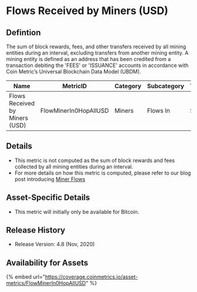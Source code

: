 # Flows Received by Miners (USD)

## Defintion

The sum of block rewards, fees, and other transfers received by all mining entities during an interval, excluding transfers from another mining entity. A mining entity is defined as an address that has been credited from a transaction debiting the 'FEES' or 'ISSUANCE' accounts in accordance with Coin Metric’s Universal Blockchain Data Model (UBDM).

| Name                           | MetricID              | Category | Subcategory | Type | Unit | Interval |
| ------------------------------ | --------------------- | -------- | ----------- | ---- | ---- | -------- |
| Flows Received by Miners (USD) | FlowMinerIn0HopAllUSD | Miners   | Flows In    | Sum  | USD  | 1 day    |

## Details

* This metric is not computed as the sum of block rewards and fees collected by all mining entities during an interval.
* For more details on how this metric is computed, please refer to our blog post introducing [Miner Flows](https://coinmetrics.substack.com/p/coin-metrics-state-of-the-network-3e2)

## Asset-Specific Details

* This metric will initially only be available for Bitcoin.

## Release History

* Release Version: 4.8 (Nov, 2020)

## Availability for Assets

{% embed url="https://coverage.coinmetrics.io/asset-metrics/FlowMinerIn0HopAllUSD" %}
